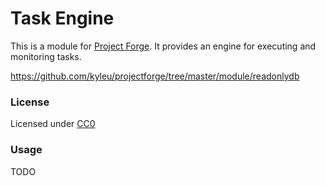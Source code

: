 # Task Engine

This is a module for [Project Forge](https://projectforge.dev). It provides an engine for executing and monitoring tasks.

https://github.com/kyleu/projectforge/tree/master/module/readonlydb

### License

Licensed under [CC0](https://creativecommons.org/publicdomain/zero/1.0)

### Usage

TODO
